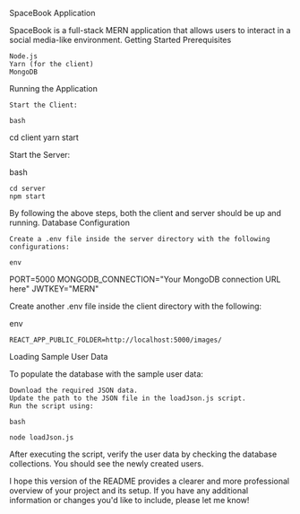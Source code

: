 SpaceBook Application

SpaceBook is a full-stack MERN application that allows users to interact in a social media-like environment.
Getting Started
Prerequisites

    Node.js
    Yarn (for the client)
    MongoDB

Running the Application

    Start the Client:

    bash

cd client
yarn start

Start the Server:

bash

    cd server
    npm start

By following the above steps, both the client and server should be up and running.
Database Configuration

    Create a .env file inside the server directory with the following configurations:

    env

PORT=5000
MONGODB_CONNECTION="Your MongoDB connection URL here"
JWTKEY="MERN"

Create another .env file inside the client directory with the following:

env

    REACT_APP_PUBLIC_FOLDER=http://localhost:5000/images/

Loading Sample User Data

To populate the database with the sample user data:

    Download the required JSON data.
    Update the path to the JSON file in the loadJson.js script.
    Run the script using:

    bash

    node loadJson.js

After executing the script, verify the user data by checking the database collections. You should see the newly created users.

I hope this version of the README provides a clearer and more professional overview of your project and its setup. If you have any additional information or changes you'd like to include, please let me know!
